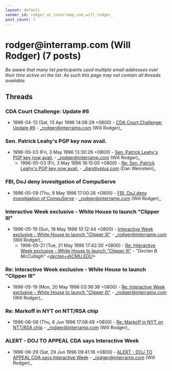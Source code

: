 ```yaml
---
layout: default
sender_id: rodger_at_interramp_com_will_rodger_
post_count: 7
---
```


# rodger<span>@</span>interramp.com (Will Rodger) (7 posts)

_Be aware that many list participants used multiple email addresses over their time active on the list. As such this page may not contain all threads available._

## Threads

### CDA Court Challenge: Update #6
+ 1996-04-13 (Sat, 13 Apr 1996 14:06:29 +0800) - [CDA Court Challenge: Update #6](/archive/1996/04/d58713fffd04092e6075fafdbad132b8b4cd2b229d186d30658d5e69bc825bb0) - _rodger@interramp.com (Will Rodger)_

### Sen. Patrick Leahy's PGP key now avail.
+ 1996-05-03 (Fri, 3 May 1996 13:30:26 +0800) - [Sen. Patrick Leahy's PGP key now avail.](/archive/1996/05/4d51bd78fc7eb4723363a53eb4567aad185c733b13b563799f865c36045dc6ce) - _rodger@interramp.com (Will Rodger)_
  + 1996-05-03 (Fri, 3 May 1996 16:15:00 +0800) - [Re: Sen. Patrick Leahy's PGP key now avail.](/archive/1996/05/93a91ab057ee39c9c7fd3658945f3b547332a893ddfb37b77d7c5682f694c6a4) - _dan@vplus.com (Dan Weinstein)_

### FBI, DoJ deny invesitgation of CompuServe
+ 1996-05-09 (Thu, 9 May 1996 17:00:28 +0800) - [FBI, DoJ deny invesitgation of CompuServe](/archive/1996/05/06a9aea4c8e908d4d10804ad53b80154660662d3a3389ca9037d29b032b2cedf) - _rodger@interramp.com (Will Rodger)_

### Interactive Week exclusive - White House to launch "Clipper III"
+ 1996-05-19 (Sun, 19 May 1996 10:12:44 +0800) - [Interactive Week exclusive - White House to launch "Clipper III"](/archive/1996/05/d7cbbc88aae0c7ee4bd2fe04da5c77b66d6e36d1d8a80fad5c6b8af66fe45e3a) - _rodger@interramp.com (Will Rodger)_
  + 1996-05-21 (Tue, 21 May 1996 17:42:30 +0800) - [Re: Interactive Week exclusive - White House to launch "Clipper III"](/archive/1996/05/83fbf3c52cb8815b532c0be041160105642f5bd2880436e59f6d80c47d4f3ba7) - _"Declan B. McCullagh" \<declan+@CMU.EDU\>_

### Re: Interactive Week exclusive - White House to launch "Clipper III"
+ 1996-05-19 (Mon, 20 May 1996 03:36:38 +0800) - [Re: Interactive Week exclusive - White House to launch "Clipper III"](/archive/1996/05/5f93a84ff649eaae355f5f803daa33f7dfb732ab2a046aca58003aa98b7d7bc7) - _rodger@interramp.com (Will Rodger)_

### Re: Markoff in NYT on NTT/RSA chip
+ 1996-06-06 (Thu, 6 Jun 1996 17:08:49 +0800) - [Re: Markoff in NYT on NTT/RSA chip](/archive/1996/06/24e6cdffc11439c65ded2988f2bf0be48d4cf8fed3fbd6ec6a979e22c3772453) - _rodger@interramp.com (Will Rodger)_

### ALERT - DOJ TO APPEAL CDA says Interactive Week
+ 1996-06-29 (Sat, 29 Jun 1996 09:41:16 +0800) - [ALERT - DOJ TO APPEAL CDA says Interactive Week](/archive/1996/06/cdfd94a34d069ba4faed4232a6cbca01b4414006ea0e23103324cc7e6a6e84c2) - _rodger@interramp.com (Will Rodger)_

